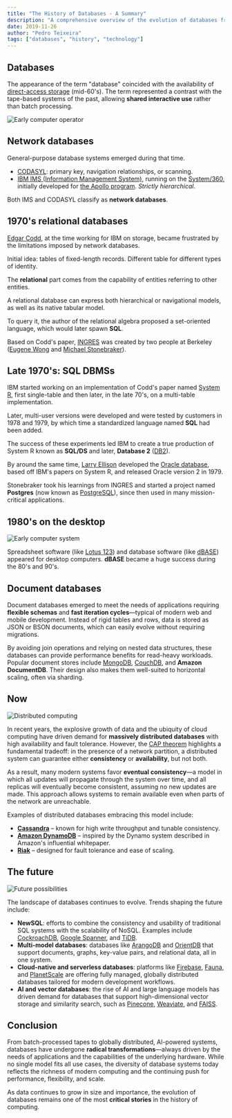 ```yaml
---
title: "The History of Databases - A Summary"
description: "A comprehensive overview of the evolution of databases from their early beginnings to modern times."
date: 2019-11-26
author: "Pedro Teixeira"
tags: ["databases", "history", "technology"]
---
```


## Databases

The appearance of the term "database" coincided with the availability of [direct-access storage](https://en.wikipedia.org/wiki/Direct-access_storage_device) (mid-60's). The term represented a contrast with the tape-based systems of the past, allowing **shared interactive use** rather than batch processing.

![Early computer operator](/images/blog/Computer-operator.jpg)

## Network databases

General-purpose database systems emerged during that time.

- [CODASYL](https://en.wikipedia.org/wiki/CODASYL): primary key, navigation relationships, or scanning.
- [IBM IMS (Information Management System)](https://en.wikipedia.org/wiki/IBM_Information_Management_System), running on the [System/360](https://en.wikipedia.org/wiki/IBM_System/360), initially developed for [the Apollo program](https://en.wikipedia.org/wiki/Apollo_program). _Strictly hierarchical_.

Both IMS and CODASYL classify as **network databases**.

## 1970's relational databases

[Edgar Codd](https://en.wikipedia.org/wiki/Edgar_F._Codd), at the time working for IBM on storage, became frustrated by the limitations imposed by network databases.

Initial idea: tables of fixed-length records. Different table for different types of identity.

The **relational** part comes from the capability of entities referring to other entities.

A relational database can express both hierarchical or navigational models, as well as its native tabular model.

To query it, the author of the relational algebra proposed a set-oriented language, which would later spawn **SQL**.

Based on Codd's paper, [INGRES](<https://en.wikipedia.org/wiki/Ingres_(database)>) was created by two people at Berkeley ([Eugene Wong](https://en.wikipedia.org/wiki/Eugene_Wong) and [Michael Stonebraker](https://en.wikipedia.org/wiki/Michael_Stonebraker)).

## Late 1970's: SQL DBMSs

IBM started working on an implementation of Codd's paper named [System R](https://en.wikipedia.org/wiki/IBM_System_R), first single-table and then later, in the late 70's, on a multi-table implementation.

Later, multi-user versions were developed and were tested by customers in 1978 and 1979, by which time a standardized language named **SQL** had been added.

The success of these experiments led IBM to create a true production of System R known as **SQL/DS** and later, **Database 2** ([DB2](https://en.wikipedia.org/wiki/IBM_Db2_Family)).

By around the same time, [Larry Ellison](https://en.wikipedia.org/wiki/Larry_Ellison) developed the [Oracle database](https://en.wikipedia.org/wiki/Oracle_Database), based off IBM's papers on System R, and released Oracle version 2 in 1979.

Stonebraker took his learnings from INGRES and started a project named **Postgres** (now known as [PostgreSQL](https://en.wikipedia.org/wiki/PostgreSQL)), since then used in many mission-critical applications.

## 1980's on the desktop

![Early computer system](/images/blog/Macintosh_128k_transparency.png)

Spreadsheet software (like [Lotus 123](https://en.wikipedia.org/wiki/Lotus_1-2-3)) and database software (like [dBASE](https://en.wikipedia.org/wiki/DBase)) appeared for desktop computers. **dBASE** became a huge success during the 80's and 90's.

## Document databases

Document databases emerged to meet the needs of applications requiring **flexible schemas** and **fast iteration cycles**—typical of modern web and mobile development. Instead of rigid tables and rows, data is stored as JSON or BSON documents, which can easily evolve without requiring migrations.

By avoiding join operations and relying on nested data structures, these databases can provide performance benefits for read-heavy workloads. Popular document stores include [MongoDB](https://en.wikipedia.org/wiki/MongoDB), [CouchDB](https://en.wikipedia.org/wiki/CouchDB), and **Amazon DocumentDB**. Their design also makes them well-suited to horizontal scaling, often via sharding.

## Now

![Distributed computing](/images/blog/distributed-computing.jpg)

In recent years, the explosive growth of data and the ubiquity of cloud computing have driven demand for **massively distributed databases** with high availability and fault tolerance. However, the [CAP theorem](https://en.wikipedia.org/wiki/CAP_theorem) highlights a fundamental tradeoff: in the presence of a network partition, a distributed system can guarantee either **consistency** or **availability**, but not both.

As a result, many modern systems favor **eventual consistency**—a model in which all updates will propagate through the system over time, and all replicas will eventually become consistent, assuming no new updates are made. This approach allows systems to remain available even when parts of the network are unreachable.

Examples of distributed databases embracing this model include:

- **[Cassandra](https://en.wikipedia.org/wiki/Apache_Cassandra)** – known for high write throughput and tunable consistency.
- **[Amazon DynamoDB](https://en.wikipedia.org/wiki/Amazon_DynamoDB)** – inspired by the Dynamo system described in Amazon's influential whitepaper.
- **[Riak](https://en.wikipedia.org/wiki/Riak)** – designed for fault tolerance and ease of scaling.

## The future

![Future possibilities](/images/blog/future-possibilities.jpg)

The landscape of databases continues to evolve. Trends shaping the future include:

- **NewSQL**: efforts to combine the consistency and usability of traditional SQL systems with the scalability of NoSQL. Examples include [CockroachDB](https://en.wikipedia.org/wiki/CockroachDB), [Google Spanner](<https://en.wikipedia.org/wiki/Spanner_(database)>), and [TiDB](https://en.wikipedia.org/wiki/TiDB).
- **Multi-model databases**: databases like [ArangoDB](https://en.wikipedia.org/wiki/ArangoDB) and [OrientDB](https://en.wikipedia.org/wiki/OrientDB) that support documents, graphs, key-value pairs, and relational data, all in one system.
- **Cloud-native and serverless databases**: platforms like [Firebase](https://en.wikipedia.org/wiki/Firebase), [Fauna](https://fauna.com/), and [PlanetScale](https://planetscale.com/) are offering fully managed, globally distributed databases tailored for modern development workflows.
- **AI and vector databases**: the rise of AI and large language models has driven demand for databases that support high-dimensional vector storage and similarity search, such as [Pinecone](https://www.pinecone.io/), [Weaviate](https://weaviate.io/), and [FAISS](https://github.com/facebookresearch/faiss).

## Conclusion

From batch-processed tapes to globally distributed, AI-powered systems, databases have undergone **radical transformations**—always driven by the needs of applications and the capabilities of the underlying hardware. While no single model fits all use cases, the diversity of database systems today reflects the richness of modern computing and the continuing push for performance, flexibility, and scale.

As data continues to grow in size and importance, the evolution of databases remains one of the most **critical stories** in the history of computing.

